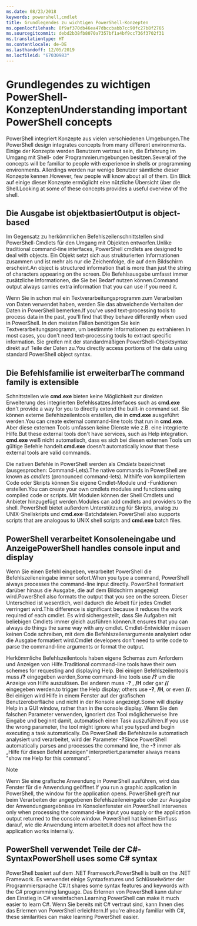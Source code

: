 ```yaml
---
ms.date: 08/23/2018
keywords: powershell,cmdlet
title: Grundlegendes zu wichtigen PowerShell-Konzepten
ms.openlocfilehash: 8f9af370db46ea47dbccbabb7cc90fc27b8f2765
ms.sourcegitcommit: debd2b38fb8070a7357bf1a4bf9cc736f3702f31
ms.translationtype: HT
ms.contentlocale: de-DE
ms.lasthandoff: 12/05/2019
ms.locfileid: "67030983"
---
```

# <a name="understanding-important-powershell-concepts"></a><span data-ttu-id="472dd-103">Grundlegendes zu wichtigen PowerShell-Konzepten</span><span class="sxs-lookup"><span data-stu-id="472dd-103">Understanding important PowerShell concepts</span></span>

<span data-ttu-id="472dd-104">PowerShell integriert Konzepte aus vielen verschiedenen Umgebungen.</span><span class="sxs-lookup"><span data-stu-id="472dd-104">The PowerShell design integrates concepts from many different environments.</span></span> <span data-ttu-id="472dd-105">Einige der Konzepte werden Benutzern vertraut sein, die Erfahrung im Umgang mit Shell- oder Programmierumgebungen besitzen.</span><span class="sxs-lookup"><span data-stu-id="472dd-105">Several of the concepts will be familiar to people with experience in shells or programming environments.</span></span> <span data-ttu-id="472dd-106">Allerdings werden nur wenige Benutzer sämtliche dieser Konzepte kennen.</span><span class="sxs-lookup"><span data-stu-id="472dd-106">However, few people will know about all of them.</span></span> <span data-ttu-id="472dd-107">Ein Blick auf einige dieser Konzepte ermöglicht eine nützliche Übersicht über die Shell.</span><span class="sxs-lookup"><span data-stu-id="472dd-107">Looking at some of these concepts provides a useful overview of the shell.</span></span>

## <a name="output-is-object-based"></a><span data-ttu-id="472dd-108">Die Ausgabe ist objektbasiert</span><span class="sxs-lookup"><span data-stu-id="472dd-108">Output is object-based</span></span>

<span data-ttu-id="472dd-109">Im Gegensatz zu herkömmlichen Befehlszeilenschnittstellen sind PowerShell-Cmdlets für den Umgang mit Objekten entworfen.</span><span class="sxs-lookup"><span data-stu-id="472dd-109">Unlike traditional command-line interfaces, PowerShell cmdlets are designed to deal with objects.</span></span>
<span data-ttu-id="472dd-110">Ein Objekt setzt sich aus strukturierten Informationen zusammen und ist mehr als nur die Zeichenfolge, die auf dem Bildschirm erscheint.</span><span class="sxs-lookup"><span data-stu-id="472dd-110">An object is structured information that is more than just the string of characters appearing on the screen.</span></span> <span data-ttu-id="472dd-111">Die Befehlsausgabe umfasst immer zusätzliche Informationen, die Sie bei Bedarf nutzen können.</span><span class="sxs-lookup"><span data-stu-id="472dd-111">Command output always carries extra information that you can use if you need it.</span></span>

<span data-ttu-id="472dd-112">Wenn Sie in schon mal ein Textverarbeitungsprogramm zum Verarbeiten von Daten verwendet haben, werden Sie das abweichende Verhalten der Daten in PowerShell bemerken.</span><span class="sxs-lookup"><span data-stu-id="472dd-112">If you've used text-processing tools to process data in the past, you'll find that they behave differently when used in PowerShell.</span></span> <span data-ttu-id="472dd-113">In den meisten Fällen benötigen Sie kein Textverarbeitungsprogramm, um bestimmte Informationen zu extrahieren.</span><span class="sxs-lookup"><span data-stu-id="472dd-113">In most cases, you don't need text-processing tools to extract specific information.</span></span> <span data-ttu-id="472dd-114">Sie greifen mit der standardmäßigen PowerShell-Objektsyntax direkt auf Teile der Daten zu.</span><span class="sxs-lookup"><span data-stu-id="472dd-114">You directly access portions of the data using standard PowerShell object syntax.</span></span>

## <a name="the-command-family-is-extensible"></a><span data-ttu-id="472dd-115">Die Befehlsfamilie ist erweiterbar</span><span class="sxs-lookup"><span data-stu-id="472dd-115">The command family is extensible</span></span>

<span data-ttu-id="472dd-116">Schnittstellen wie **cmd.exe** bieten keine Möglichkeit zur direkten Erweiterung des integrierten Befehlssatzes.</span><span class="sxs-lookup"><span data-stu-id="472dd-116">Interfaces such as **cmd.exe** don't provide a way for you to directly extend the built-in command set.</span></span> <span data-ttu-id="472dd-117">Sie können externe Befehlszeilentools erstellen, die in **cmd.exe** ausgeführt werden.</span><span class="sxs-lookup"><span data-stu-id="472dd-117">You can create external command-line tools that run in **cmd.exe**.</span></span> <span data-ttu-id="472dd-118">Aber diese externen Tools umfassen keine Dienste wie z.B. eine integrierte Hilfe.</span><span class="sxs-lookup"><span data-stu-id="472dd-118">But these external tools don't have services, such as Help integration.</span></span> <span data-ttu-id="472dd-119">**cmd.exe** weiß nicht automatisch, dass es sich bei diesen externen Tools um gültige Befehle handelt.</span><span class="sxs-lookup"><span data-stu-id="472dd-119">**cmd.exe** doesn't automatically know that these external tools are valid commands.</span></span>

<span data-ttu-id="472dd-120">Die nativen Befehle in PowerShell werden als *Cmdlets* bezeichnet (ausgesprochen: Command-Lets).</span><span class="sxs-lookup"><span data-stu-id="472dd-120">The native commands in PowerShell are known as *cmdlets* (pronounced command-lets).</span></span> <span data-ttu-id="472dd-121">Mithilfe von kompiliertem Code oder Skripts können Sie eigene Cmdlet-Module und -Funktionen erstellen.</span><span class="sxs-lookup"><span data-stu-id="472dd-121">You can create your own cmdlets modules and functions using compiled code or scripts.</span></span> <span data-ttu-id="472dd-122">Mit Modulen können der Shell Cmdlets und Anbieter hinzugefügt werden.</span><span class="sxs-lookup"><span data-stu-id="472dd-122">Modules can add cmdlets and providers to the shell.</span></span> <span data-ttu-id="472dd-123">PowerShell bietet außerdem Unterstützung für Skripts, analog zu UNIX-Shellskripts und **cmd.exe**-Batchdateien.</span><span class="sxs-lookup"><span data-stu-id="472dd-123">PowerShell also supports scripts that are analogous to UNIX shell scripts and **cmd.exe** batch files.</span></span>

## <a name="powershell-handles-console-input-and-display"></a><span data-ttu-id="472dd-124">PowerShell verarbeitet Konsoleneingabe und Anzeige</span><span class="sxs-lookup"><span data-stu-id="472dd-124">PowerShell handles console input and display</span></span>

<span data-ttu-id="472dd-125">Wenn Sie einen Befehl eingeben, verarbeitet PowerShell die Befehlszeileneingabe immer sofort.</span><span class="sxs-lookup"><span data-stu-id="472dd-125">When you type a command, PowerShell always processes the command-line input directly.</span></span> <span data-ttu-id="472dd-126">PowerShell formatiert darüber hinaus die Ausgabe, die auf dem Bildschirm angezeigt wird.</span><span class="sxs-lookup"><span data-stu-id="472dd-126">PowerShell also formats the output that you see on the screen.</span></span> <span data-ttu-id="472dd-127">Dieser Unterschied ist wesentlich, weil dadurch die Arbeit für jedes Cmdlet verringert wird.</span><span class="sxs-lookup"><span data-stu-id="472dd-127">This difference is significant because it reduces the work required of each cmdlet.</span></span> <span data-ttu-id="472dd-128">Es wird sichergestellt, dass Sie Aufgaben mit beliebigen Cmdlets immer gleich ausführen können.</span><span class="sxs-lookup"><span data-stu-id="472dd-128">It ensures that you can always do things the same way with any cmdlet.</span></span> <span data-ttu-id="472dd-129">Cmdlet-Entwickler müssen keinen Code schreiben, mit dem die Befehlszeilenargumente analysiert oder die Ausgabe formatiert wird.</span><span class="sxs-lookup"><span data-stu-id="472dd-129">Cmdlet developers don't need to write code to parse the command-line arguments or format the output.</span></span>

<span data-ttu-id="472dd-130">Herkömmliche Befehlszeilentools haben eigene Schemas zum Anfordern und Anzeigen von Hilfe.</span><span class="sxs-lookup"><span data-stu-id="472dd-130">Traditional command-line tools have their own schemes for requesting and displaying Help.</span></span> <span data-ttu-id="472dd-131">Bei einigen Befehlszeilentools muss **/?** eingegeben werden,</span><span class="sxs-lookup"><span data-stu-id="472dd-131">Some command-line tools use **/?**</span></span> <span data-ttu-id="472dd-132">um die Anzeige von Hilfe auszulösen. Bei anderen muss **-?** , **/H** oder gar **//** eingegeben werden.</span><span class="sxs-lookup"><span data-stu-id="472dd-132">to trigger the Help display; others use **-?**, **/H**, or even **//**.</span></span> <span data-ttu-id="472dd-133">Bei einigen wird Hilfe in einem Fenster auf der grafischen Benutzeroberfläche und nicht in der Konsole angezeigt.</span><span class="sxs-lookup"><span data-stu-id="472dd-133">Some will display Help in a GUI window, rather than in the console display.</span></span> <span data-ttu-id="472dd-134">Wenn Sie den falschen Parameter verwenden, ignoriert das Tool möglicherweise Ihre Eingabe und beginnt damit, automatisch einen Task auszuführen.</span><span class="sxs-lookup"><span data-stu-id="472dd-134">If you use the wrong parameter, the tool might ignore what you typed and begin executing a task automatically.</span></span>
<span data-ttu-id="472dd-135">Da PowerShell die Befehlszeile automatisch analysiert und verarbeitet, wird der Parameter **-?**</span><span class="sxs-lookup"><span data-stu-id="472dd-135">Since PowerShell automatically parses and processes the command line, the **-?**</span></span> <span data-ttu-id="472dd-136">immer als „Hilfe für diesen Befehl anzeigen“ interpretiert.</span><span class="sxs-lookup"><span data-stu-id="472dd-136">parameter always means "show me Help for this command".</span></span>

> [!NOTE]
> <span data-ttu-id="472dd-137">Wenn Sie eine grafische Anwendung in PowerShell ausführen, wird das Fenster für die Anwendung geöffnet.</span><span class="sxs-lookup"><span data-stu-id="472dd-137">If you run a graphic application in PowerShell, the window for the application opens.</span></span>
> <span data-ttu-id="472dd-138">PowerShell greift nur beim Verarbeiten der angegebenen Befehlszeileneingabe oder zur Ausgabe der Anwendungsergebnisse im Konsolenfenster ein.</span><span class="sxs-lookup"><span data-stu-id="472dd-138">PowerShell intervenes only when processing the command-line input you supply or the application output returned to the console window.</span></span> <span data-ttu-id="472dd-139">PowerShell hat keinen Einfluss darauf, wie die Anwendung intern arbeitet.</span><span class="sxs-lookup"><span data-stu-id="472dd-139">It does not affect how the application works internally.</span></span>

## <a name="powershell-uses-some-c-syntax"></a><span data-ttu-id="472dd-140">PowerShell verwendet Teile der C#-Syntax</span><span class="sxs-lookup"><span data-stu-id="472dd-140">PowerShell uses some C# syntax</span></span>

<span data-ttu-id="472dd-141">PowerShell basiert auf dem .NET Framework.</span><span class="sxs-lookup"><span data-stu-id="472dd-141">PowerShell is built on the .NET Framework.</span></span> <span data-ttu-id="472dd-142">Es verwendet einige Syntaxfeatures und Schlüsselwörter der Programmiersprache C#.</span><span class="sxs-lookup"><span data-stu-id="472dd-142">It shares some syntax features and keywords with the C# programming language.</span></span> <span data-ttu-id="472dd-143">Das Erlernen von PowerShell kann daher den Einstieg in C# vereinfachen.</span><span class="sxs-lookup"><span data-stu-id="472dd-143">Learning PowerShell can make it much easier to learn C#.</span></span> <span data-ttu-id="472dd-144">Wenn Sie bereits mit C# vertraut sind, kann Ihnen dies das Erlernen von PowerShell erleichtern.</span><span class="sxs-lookup"><span data-stu-id="472dd-144">If you're already familiar with C#, these similarities can make learning PowerShell easier.</span></span>
